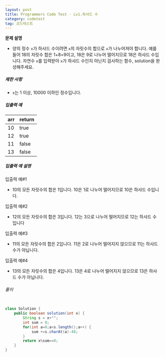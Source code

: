 ```yaml
---
layout: post
title: Programmers Code Test - Lv1.하샤드 수
category: codetest
tag: 코드테스트
---
```


**문제 설명**

- 양의 정수 `x`가 하샤드 수이려면 `x`의 자릿수의 합으로 `x`가 나누어져야 합니다. 예를 들어 18의 자릿수 합은 1+8=9이고, 18은 9로 나누어 떨어지므로 18은 하샤드 수입니다. 자연수 `x`를 입력받아 `x`가 하샤드 수인지 아닌지 검사하는 함수, solution을 완성해주세요.



##### 제한 사항

- `x`는 1 이상, 10000 이하인 정수입니다.



##### 입출력 예

|arr| return|
|---|  ---  |
|10 | true  |
|12 | true  |
|11 | false |
|13 | false |

##### 입출력 예 설명

입출력 예#1
- 10의 모든 자릿수의 합은 1입니다. 10은 1로 나누어 떨어지므로 10은 하샤드 수입니다.
  
입출력 예#2
- 12의 모든 자릿수의 합은 3입니다. 12는 3으로 나누어 떨어지므로 12는 하샤드 수입니다
  
입출력 예#3
- 11의 모든 자릿수의 합은 2입니다. 11은 2로 나누어 떨어지지 않으므로 11는 하샤드 수가 아닙니다.
  
입출력 예#4
- 13의 모든 자릿수의 합은 4입니다. 13은 4로 나누어 떨어지지 않으므로 13은 하샤드 수가 아닙니다.

###### 풀이

```java

class Solution {
    public boolean solution(int x) {
        String s = x+"";
        int sum = 0;
        for(int a=0;a<s.length();a++) {
        	sum +=s.charAt(a)-48;
        }
        return x%sum==0;
    }
}

```
